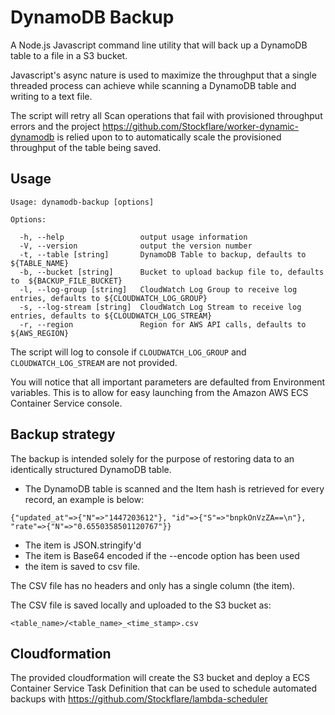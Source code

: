 # DynamoDB Backup

A Node.js Javascript command line utility that will back up a DynamoDB table to a file in a S3 bucket.

Javascript's async nature is used to maximize the throughput that a single threaded process can achieve while scanning a DynamoDB table and writing to a text file.

The script will retry all Scan operations that fail with provisioned throughput errors and the project https://github.com/Stockflare/worker-dynamic-dynamodb is relied upon to to automatically scale the provisioned throughput of the table being saved.

## Usage
```
Usage: dynamodb-backup [options]

Options:

  -h, --help                 output usage information
  -V, --version              output the version number
  -t, --table [string]       DynamoDB Table to backup, defaults to ${TABLE_NAME}
  -b, --bucket [string]      Bucket to upload backup file to, defaults to  ${BACKUP_FILE_BUCKET}
  -l, --log-group [string]   CloudWatch Log Group to receive log entries, defaults to ${CLOUDWATCH_LOG_GROUP}
  -s, --log-stream [string]  CloudWatch Log Stream to receive log entries, defaults to ${CLOUDWATCH_LOG_STREAM}
  -r, --region               Region for AWS API calls, defaults to ${AWS_REGION}

```
The script will log to console if `CLOUDWATCH_LOG_GROUP` and `CLOUDWATCH_LOG_STREAM` are not provided.

You will notice that all important parameters are defaulted from Environment variables.  This is to allow for easy launching from the Amazon AWS ECS Container Service console.

## Backup strategy
The backup is intended solely for the purpose of restoring data to an identically structured DynamoDB table.

* The DynamoDB table is scanned and the Item hash is retrieved for every record, an example is below:
```
{"updated_at"=>{"N"=>"1447203612"}, "id"=>{"S"=>"bnpkOnVzZA==\n"}, "rate"=>{"N"=>"0.6550358501120767"}}
```
* The item is JSON.stringify'd
* The item is Base64 encoded if the --encode option has been used
* the item is saved to csv file.  

The CSV file has no headers and only has a single column (the item).

The CSV file is saved locally and uploaded to the S3 bucket as:

```<table_name>/<table_name>_<time_stamp>.csv```

## Cloudformation
The provided cloudformation will create the S3 bucket and deploy a ECS Container Service Task Definition that can be used to schedule automated backups with https://github.com/Stockflare/lambda-scheduler
